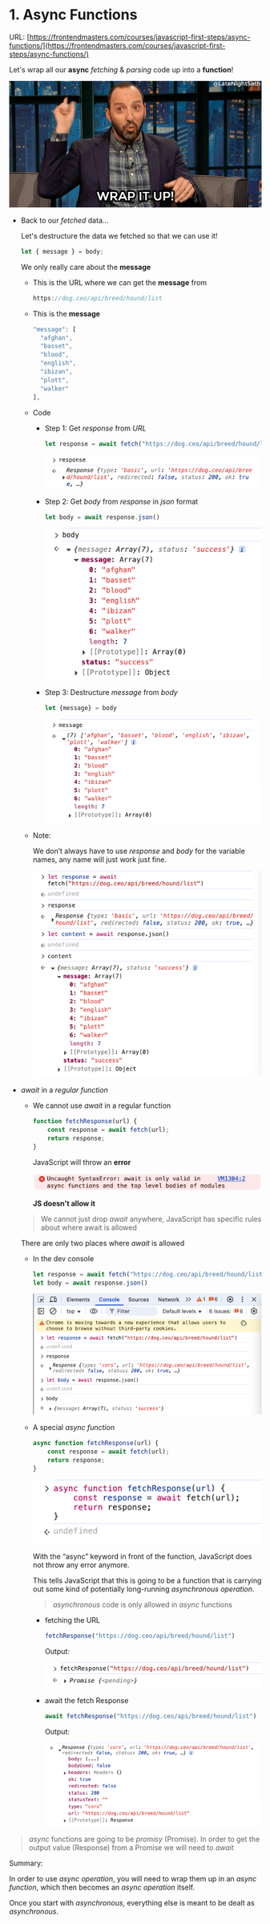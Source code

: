 # 1. Async Functions

URL: [https://frontendmasters.com/courses/javascript-first-steps/async-functions/](https://frontendmasters.com/courses/javascript-first-steps/async-functions/)

Let's wrap all our **async** *fetching* & *parsing* code up into a **function**!

![image.png](./image/image_01.png)

- Back to our *fetched* data...
    
    Let's destructure the data we fetched so that we can use it!
    
    ```jsx
    let { message } = body;
    ```
    
    We only really care about the **message**
    
    - This is the URL where we can get the **message** from
        
        ```jsx
        https://dog.ceo/api/breed/hound/list
        ```
        
    - This is the **message**
        
        ```jsx
        "message": [
          "afghan",
          "basset",
          "blood",
          "english",
          "ibizan",
          "plott",
          "walker"
        ],
        ```
        
    - Code
        - Step 1: Get *response* from *URL*
            
            ```jsx
            let response = await fetch("https://dog.ceo/api/breed/hound/list")
            ```
            
            ![image.png](./image/image_02.png)
            
        - Step 2: Get *body* from *response* in *json* format
            
            ```jsx
            let body = await response.json()
            ```
            
            ![image.png](./image/image_03.png)
            
        - Step 3: Destructure *message* from *body*
            
            ```jsx
            let {message} = body
            ```
            
            ![image.png](./image/image_04.png)
            
    - Note:
        
        We don’t always have to use *response* and *body* for the variable names, any name will just work just fine.
        
        ![image.png](./image/image_05.png)
        
- *await* in a *regular function*
    - We cannot use *await* in a regular function
        
        ```jsx
        function fetchResponse(url) {
            const response = await fetch(url);
            return response;
        }
        ```
        
        JavaScript will throw an **error**
        
        ![image.png](./image/image_06.png)
        
        **JS doesn't allow it**
        
    
    > We cannot just drop *await* anywhere, JavaScript has specific rules about where await is allowed
    > 
    
    There are only two places where *await* is allowed
    
    - In the dev console
        
        ```jsx
        let response = await fetch("https://dog.ceo/api/breed/hound/list")
        let body = await response.json()
        ```
        
        ![image.png](./image/image_07.png)
        
    - A special *async function*
        
        ```jsx
        async function fetchResponse(url) {
            const response = await fetch(url);
            return response;
        }
        ```
        
        ![With the “async” keyword in front of the function, JavaScript does not throw any error anymore.](./image/image_08.png)
        
        With the “async” keyword in front of the function, JavaScript does not throw any error anymore.
        
        This tells JavaScript that this is going to be a function that is carrying out some kind of potentially long-running *asynchronous operation*.
        
        > *asynchronous* code is only allowed in *async* functions
        > 
        - fetching the URL
            
            ```jsx
            fetchResponse("https://dog.ceo/api/breed/hound/list")
            ```
            
            Output:
            
            ![image.png](./image/image_09.png)
            
        - await the fetch Response
            
            ```jsx
            await fetchResponse("https://dog.ceo/api/breed/hound/list")
            ```
            
            Output:
            
            ![image.png](./image/image_10.png)
            

> *async* functions are going to be *promisy* (Promise). In order to get the output value (Response) from a Promise we will need to *await*
> 

Summary:

In order to use *async operation*, you will need to wrap them up in an *async function*, which then becomes an *async operation* itself.

Once you start with *asynchronous*, everything else is meant to be dealt as *asynchronous*.